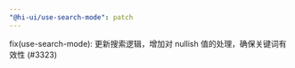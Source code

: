 ```yaml
---
"@hi-ui/use-search-mode": patch
---
```


fix(use-search-mode): 更新搜索逻辑，增加对 nullish 值的处理，确保关键词有效性 (#3323)
